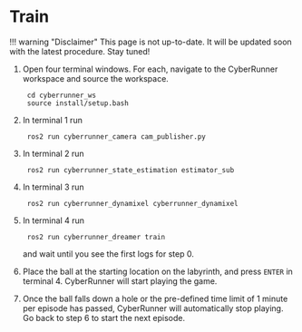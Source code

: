 Train
=====

!!! warning "Disclaimer"
    This page is not up-to-date. It will be updated soon with the latest procedure. Stay tuned!

1. Open four terminal windows. For each, navigate to the CyberRunner workspace and source the workspace.

        cd cyberrunner_ws
        source install/setup.bash

2. In terminal 1 run

        ros2 run cyberrunner_camera cam_publisher.py

3. In terminal 2 run

        ros2 run cyberrunner_state_estimation estimator_sub

4. In terminal 3 run 

        ros2 run cyberrunner_dynamixel cyberrunner_dynamixel

5. In terminal 4 run

        ros2 run cyberrunner_dreamer train
        
   and wait until you see the first logs for step 0.

6. Place the ball at the starting location on the labyrinth, and press `ENTER` in terminal 4. CyberRunner will start playing the game.

7. Once the ball falls down a hole or the pre-defined time limit of 1 minute per episode has passed, CyberRunner will automatically stop playing. Go back to step 6 to start the next episode.